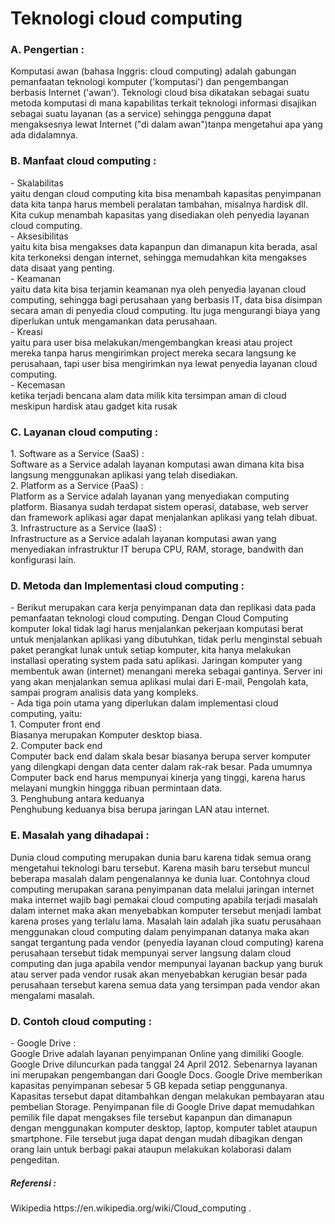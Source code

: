 <h1> Teknologi cloud computing </h1>
<h3> A. Pengertian :</h3>
Komputasi awan (bahasa Inggris: cloud computing) adalah gabungan pemanfaatan teknologi komputer ('komputasi') dan pengembangan berbasis Internet ('awan'). Teknologi cloud bisa dikatakan sebagai suatu metoda komputasi di mana kapabilitas terkait teknologi informasi disajikan sebagai suatu layanan (as a service) sehingga pengguna dapat mengaksesnya lewat Internet ("di dalam awan")tanpa mengetahui apa yang ada didalamnya. </br>

<h3> B. Manfaat cloud computing :</h3>
- Skalabilitas </br>
yaitu dengan cloud computing kita bisa menambah kapasitas penyimpanan data kita tanpa harus membeli peralatan tambahan, misalnya hardisk dll. Kita cukup menambah kapasitas yang disediakan oleh penyedia layanan cloud computing. </br>
- Aksesibilitas </br>
yaitu kita bisa mengakses data kapanpun dan dimanapun kita berada, asal kita terkoneksi dengan internet, sehingga memudahkan kita mengakses data disaat yang penting. </br>
- Keamanan </br>
yaitu data kita bisa terjamin keamanan nya oleh penyedia layanan cloud computing, sehingga bagi perusahaan yang berbasis IT, data bisa disimpan secara aman di penyedia cloud computing. Itu juga mengurangi biaya yang diperlukan untuk mengamankan data perusahaan. </br>
- Kreasi </br> 
yaitu para user bisa melakukan/mengembangkan kreasi atau project mereka tanpa harus mengirimkan project mereka secara langsung ke perusahaan, tapi user bisa mengirimkan nya lewat penyedia layanan cloud computing. </br>
- Kecemasan </br>
ketika terjadi bencana alam data milik kita tersimpan aman di cloud meskipun hardisk atau gadget kita rusak
</br>

<h3> C. Layanan cloud computing :</h3>
1. Software as a Service (SaaS) : </br>
Software as a Service adalah layanan komputasi awan dimana kita bisa langsung menggunakan aplikasi yang telah disediakan. </br>
2. Platform as a Service (PaaS) : </br>
Platform as a Service adalah layanan yang menyediakan computing platform. Biasanya sudah terdapat sistem operasi, database, web server dan framework aplikasi agar dapat menjalankan aplikasi yang telah dibuat. </br>
3. Infrastructure as a Service (IaaS) : </br>
Infrastructure as a Service adalah layanan komputasi awan yang menyediakan infrastruktur IT berupa CPU, RAM, storage, bandwith dan konfigurasi lain. </br>

<h3> D. Metoda dan Implementasi cloud computing :</h3>
- Berikut merupakan cara kerja penyimpanan data dan replikasi data pada pemanfaatan teknologi cloud computing. Dengan Cloud Computing komputer lokal tidak lagi harus menjalankan pekerjaan komputasi berat untuk menjalankan aplikasi yang dibutuhkan, tidak perlu menginstal sebuah paket perangkat lunak untuk setiap komputer, kita hanya melakukan installasi operating system pada satu aplikasi. Jaringan komputer yang membentuk awan (internet) menangani mereka sebagai gantinya. Server ini yang akan menjalankan semua aplikasi mulai dari E-mail, Pengolah kata, sampai program analisis data yang kompleks. </br>
- Ada tiga poin utama yang diperlukan dalam implementasi cloud computing, yaitu: </br>
1. Computer front end </br>
Biasanya merupakan Komputer desktop biasa.</br>
2. Computer back end </br>
Computer back end dalam skala besar biasanya berupa server komputer yang dilengkapi dengan data center dalam rak-rak besar. Pada umumnya Computer back end harus mempunyai kinerja yang tinggi, karena harus melayani mungkin hinggga ribuan permintaan data. </br>
3. Penghubung antara keduanya </br>
Penghubung keduanya bisa berupa jaringan LAN atau internet.

<h3> E. Masalah yang dihadapai :</h3>
Dunia cloud computing merupakan dunia baru karena tidak semua orang mengetahui teknologi baru tersebut. Karena masih baru tersebut muncul beberapa masalah dalam pengenalannya ke dunia luar. Contohnya cloud computing merupakan sarana penyimpanan data melalui jaringan internet maka internet wajib bagi pemakai cloud computing apabila terjadi masalah dalam internet maka akan menyebabkan komputer tersebut menjadi lambat karena proses yang terlalu lama. Masalah lain adalah jika suatu perusahaan menggunakan cloud computing dalam penyimpanan datanya maka akan sangat tergantung pada vendor (penyedia layanan cloud computing) karena perusahaan tersebut tidak mempunyai server langsung dalam cloud computing dan juga apabila vendor mempunyai layanan backup yang buruk atau server pada vendor rusak akan menyebabkan kerugian besar pada perusahaan tersebut karena semua data yang tersimpan pada vendor akan mengalami masalah.

<h3> D. Contoh cloud computing :</h3>
- Google Drive : </br>
Google Drive adalah layanan penyimpanan Online yang dimiliki Google. Google Drive diluncurkan pada tanggal 24 April 2012. Sebenarnya layanan ini merupakan pengembangan dari Google Docs. Google Drive memberikan kapasitas penyimpanan sebesar 5 GB kepada setiap penggunanya. Kapasitas tersebut dapat ditambahkan dengan melakukan pembayaran atau pembelian Storage. Penyimpanan file di Google Drive dapat memudahkan pemilik file dapat mengakses file tersebut kapanpun dan dimanapun dengan menggunakan komputer desktop, laptop, komputer tablet ataupun smartphone. File tersebut juga dapat dengan mudah dibagikan dengan orang lain untuk berbagi pakai ataupun melakukan kolaborasi dalam pengeditan.

<h5>Referensi :</h5>
Wikipedia https://en.wikipedia.org/wiki/Cloud_computing .

